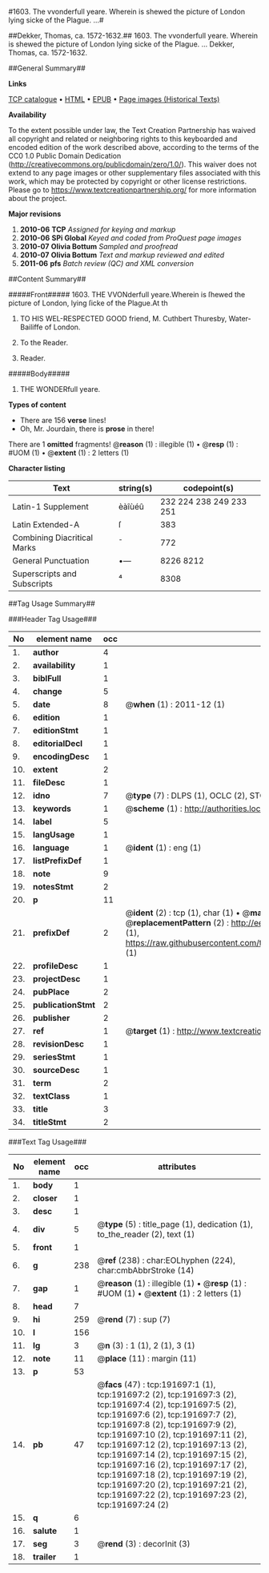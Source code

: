 #1603. The vvonderfull yeare. Wherein is shewed the picture of London lying sicke of the Plague. ...#

##Dekker, Thomas, ca. 1572-1632.##
1603. The vvonderfull yeare. Wherein is shewed the picture of London lying sicke of the Plague. ...
Dekker, Thomas, ca. 1572-1632.

##General Summary##

**Links**

[TCP catalogue](http://www.ota.ox.ac.uk/tcp/)  • 
[HTML](http://tei.it.ox.ac.uk/tcp/Texts-HTML/free/B07/B07563.html)  • 
[EPUB](http://tei.it.ox.ac.uk/tcp/Texts-EPUB/free/B07/B07563.epub) • 
[Page images (Historical Texts)](https://historicaltexts.jisc.ac.uk/eebo-180866964e)

**Availability**

To the extent possible under law, the Text Creation Partnership has waived all copyright and related or neighboring rights to this keyboarded and encoded edition of the work described above, according to the terms of the CC0 1.0 Public Domain Dedication (http://creativecommons.org/publicdomain/zero/1.0/). This waiver does not extend to any page images or other supplementary files associated with this work, which may be protected by copyright or other license restrictions. Please go to https://www.textcreationpartnership.org/ for more information about the project.

**Major revisions**

1. __2010-06__ __TCP__ *Assigned for keying and markup*
1. __2010-06__ __SPi Global__ *Keyed and coded from ProQuest page images*
1. __2010-07__ __Olivia Bottum__ *Sampled and proofread*
1. __2010-07__ __Olivia Bottum__ *Text and markup reviewed and edited*
1. __2011-06__ __pfs__ *Batch review (QC) and XML conversion*

##Content Summary##

#####Front#####
1603. THE VVONderfull yeare.Wherein is ſhewed the picture of London, lying ſicke of the Plague.At th
1. TO HIS WEL-RESPECTED GOOD friend, M. Cuthbert Thuresby, Water-Bailiffe of London.

1. To the Reader.

1. Reader.

#####Body#####

1. THE WONDERfull yeare.

**Types of content**

  * There are 156 **verse** lines!
  * Oh, Mr. Jourdain, there is **prose** in there!

There are 1 **omitted** fragments! 
 @__reason__ (1) : illegible (1)  •  @__resp__ (1) : #UOM (1)  •  @__extent__ (1) : 2 letters (1)

**Character listing**


|Text|string(s)|codepoint(s)|
|---|---|---|
|Latin-1 Supplement|èàîùéû|232 224 238 249 233 251|
|Latin Extended-A|ſ|383|
|Combining             Diacritical Marks|̄|772|
|General Punctuation|•—|8226 8212|
|Superscripts             and Subscripts|⁴|8308|

##Tag Usage Summary##

###Header Tag Usage###

|No|element name|occ|attributes|
|---|---|---|---|
|1.|__author__|4||
|2.|__availability__|1||
|3.|__biblFull__|1||
|4.|__change__|5||
|5.|__date__|8| @__when__ (1) : 2011-12 (1)|
|6.|__edition__|1||
|7.|__editionStmt__|1||
|8.|__editorialDecl__|1||
|9.|__encodingDesc__|1||
|10.|__extent__|2||
|11.|__fileDesc__|1||
|12.|__idno__|7| @__type__ (7) : DLPS (1), OCLC (2), STC (2), EEBO-CITATION (1), VID (1)|
|13.|__keywords__|1| @__scheme__ (1) : http://authorities.loc.gov/ (1)|
|14.|__label__|5||
|15.|__langUsage__|1||
|16.|__language__|1| @__ident__ (1) : eng (1)|
|17.|__listPrefixDef__|1||
|18.|__note__|9||
|19.|__notesStmt__|2||
|20.|__p__|11||
|21.|__prefixDef__|2| @__ident__ (2) : tcp (1), char (1)  •  @__matchPattern__ (2) : ([0-9\-]+):([0-9IVX]+) (1), (.+) (1)  •  @__replacementPattern__ (2) : http://eebo.chadwyck.com/downloadtiff?vid=$1&page=$2 (1), https://raw.githubusercontent.com/textcreationpartnership/Texts/master/tcpchars.xml#$1 (1)|
|22.|__profileDesc__|1||
|23.|__projectDesc__|1||
|24.|__pubPlace__|2||
|25.|__publicationStmt__|2||
|26.|__publisher__|2||
|27.|__ref__|1| @__target__ (1) : http://www.textcreationpartnership.org/docs/. (1)|
|28.|__revisionDesc__|1||
|29.|__seriesStmt__|1||
|30.|__sourceDesc__|1||
|31.|__term__|2||
|32.|__textClass__|1||
|33.|__title__|3||
|34.|__titleStmt__|2||


###Text Tag Usage###

|No|element name|occ|attributes|
|---|---|---|---|
|1.|__body__|1||
|2.|__closer__|1||
|3.|__desc__|1||
|4.|__div__|5| @__type__ (5) : title_page (1), dedication (1), to_the_reader (2), text (1)|
|5.|__front__|1||
|6.|__g__|238| @__ref__ (238) : char:EOLhyphen (224), char:cmbAbbrStroke (14)|
|7.|__gap__|1| @__reason__ (1) : illegible (1)  •  @__resp__ (1) : #UOM (1)  •  @__extent__ (1) : 2 letters (1)|
|8.|__head__|7||
|9.|__hi__|259| @__rend__ (7) : sup (7)|
|10.|__l__|156||
|11.|__lg__|3| @__n__ (3) : 1 (1), 2 (1), 3 (1)|
|12.|__note__|11| @__place__ (11) : margin (11)|
|13.|__p__|53||
|14.|__pb__|47| @__facs__ (47) : tcp:191697:1 (1), tcp:191697:2 (2), tcp:191697:3 (2), tcp:191697:4 (2), tcp:191697:5 (2), tcp:191697:6 (2), tcp:191697:7 (2), tcp:191697:8 (2), tcp:191697:9 (2), tcp:191697:10 (2), tcp:191697:11 (2), tcp:191697:12 (2), tcp:191697:13 (2), tcp:191697:14 (2), tcp:191697:15 (2), tcp:191697:16 (2), tcp:191697:17 (2), tcp:191697:18 (2), tcp:191697:19 (2), tcp:191697:20 (2), tcp:191697:21 (2), tcp:191697:22 (2), tcp:191697:23 (2), tcp:191697:24 (2)|
|15.|__q__|6||
|16.|__salute__|1||
|17.|__seg__|3| @__rend__ (3) : decorInit (3)|
|18.|__trailer__|1||
